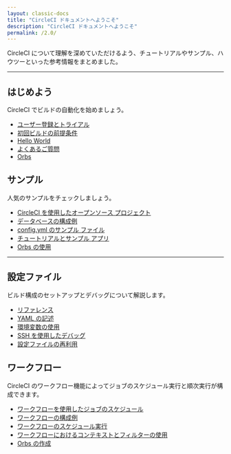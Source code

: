 ```yaml
---
layout: classic-docs
title: "CircleCI ドキュメントへようこそ"
description: "CircleCI ドキュメントへようこそ"
permalink: /2.0/
---
```


CircleCI について理解を深めていただけるよう、チュートリアルやサンプル、ハウツーといった参考情報をまとめました。

<hr class="hidden-xs" />

<div class="row">
  <div class="col-xs-12 col-sm-6">
    <h2>はじめよう</h2>
    <p>CircleCI でビルドの自動化を始めましょう。</p>
    <ul>
      <li><a href="/docs/2.0/first-steps/">ユーザー登録とトライアル</a></li>
      <li><a href="/docs/2.0/getting-started/">初回ビルドの前提条件</a></li>
      <li><a href="/docs/2.0/hello-world/">Hello World</a></li>
      <li><a href="/docs/2.0/faq/">よくあるご質問</a></li>
      <li><a href="/docs/2.0/orb-intro/">Orbs</a></li>
    </ul>
  </div>
  <div class="col-xs-12 col-sm-6">
    <h2>サンプル</h2>
    <p>人気のサンプルをチェックしましょう。</p>
    <ul>
      <li><a href="/docs/2.0/example-configs/">CircleCI を使用したオープンソース プロジェクト</a></li>
        <li><a href="/docs/2.0/postgres-config/">データベースの構成例</a></li>
        <li><a href="/docs/2.0/sample-config/">config.yml のサンプル ファイル</a></li>
        <li><a href="/docs/2.0/tutorials/">チュートリアルとサンプル アプリ</a></li>
        <li><a href="/docs/2.0/using-orbs/">Orbs の使用</a></li>
      </ul>
  </div>
  <div class="col-xs-12">
    <hr />
  </div>
  <div class="col-xs-12 col-sm-6">
    <h2>設定ファイル</h2>
    <p>ビルド構成のセットアップとデバッグについて解説します。</p>
    <ul>
      <li><a href="{{ site.baseurl }}/ja/2.0/configuration-reference/">リファレンス</a></li>
      <li><a href="{{ site.baseurl }}/ja/2.0/writing-yaml/">YAML の記述</a></li>
      <li><a href="{{ site.baseurl }}/ja/2.0/env-vars/">環境変数の使用</a></li>
      <li><a href="{{ site.baseurl }}/ja/2.0/ssh-access-jobs/">SSH を使用したデバッグ</a></li>
      <li><a href="/docs/2.0/reusing-config/">設定ファイルの再利用</a></li>
    </ul>
  </div>
  <div class="col-xs-12 col-sm-6">
    <h2>ワークフロー</h2>
    <p>CircleCI のワークフロー機能によってジョブのスケジュール実行と順次実行が構成できます。</p>
    <ul>
      <li><a href="/docs/2.0/workflows/">ワークフローを使用したジョブのスケジュール</a></li>
      <li><a href="/docs/2.0/workflows/#ワークフローの構成例">ワークフローの構成例</a></li>
      <li><a href="/docs/2.0/workflows/#ワークフローのスケジュール実行">ワークフローのスケジュール実行</a></li>
      <li><a href="/docs/2.0/workflows/#ワークフローにおけるコンテキストとフィルターの使用">ワークフローにおけるコンテキストとフィルターの使用</a></li>
      <li><a href="/docs/2.0/creating-orbs/">Orbs の作成</a></li>
    </ul>
  </div>
</div>
